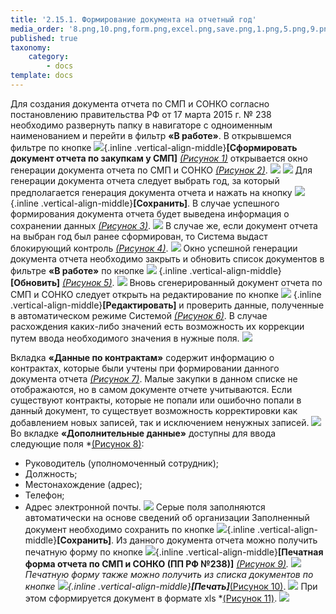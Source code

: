 ```yaml
---
title: '2.15.1. Формирование документа на отчетный год'
media_order: '8.png,10.png,form.png,excel.png,save.png,1.png,5.png,9.png,2.png,6.png,7.png,3.png,4.png,refresh.png,edit.png,11.png'
published: true
taxonomy:
    category:
        - docs
template: docs
---
```


Для создания документа отчета по СМП и СОНКО согласно постановлению правительства РФ от 17 марта 2015 г. № 238 необходимо развернуть папку в навигаторе с одноименным наименованием и перейти в фильтр **«В работе»**. В открывшемся фильтре по кнопке ![](circle.png){.inline .vertical-align-middle}**[Сформировать документ отчета по закупкам у СМП]** *[(Рисунок 1)](#ris-01)* открывается окно генерации документа отчета по СМП и СОНКО *[(Рисунок 2)](#ris-02)*. 
![](1.png?id=ris-01)
![](2.png?id=ris-02)
Для генерации документа отчета следует выбрать год, за который предполагается генерация документа отчета и нажать на кнопку   ![](save.png){.inline .vertical-align-middle}**[Сохранить]**. В случае успешного формирования документа отчета будет выведена информация о сохранении данных *[(Рисунок 3)](#ris-03)*. 
![](3.png?id=ris-03)
В случае же, если документ отчета на выбран год был ранее сформирован, то Система выдаст блокирующий контроль *[(Рисунок 4)](#ris-04)*.
![](4.png?id=ris-04)
Окно успешной генерации документа отчета необходимо закрыть и обновить список документов в фильтре **«В работе»** по кнопке ![](refresh.png) {.inline .vertical-align-middle} **[Обновить]** *[(Рисунок 5)](#ris-05)*.
![](5.png?id=ris-05)
Вновь сгенерированный документ отчета по СМП и СОНКО следует открыть на редактирование по кнопке  ![](edit.png) {.inline .vertical-align-middle}**[Редактировать]** и проверить данные, полученные в автоматическом режиме Системой *[(Рисунок 6)](#ris-06)*. В случае расхождения каких-либо значений есть возможность их коррекции путем ввода необходимого значения в нужные поля.
![](6.png?id=ris-06)

Вкладка **«Данные по контрактам»** содержит информацию о контрактах, которые были учтены при формировании данного документа отчета *[(Рисунок 7)](#ris-07)*. Малые закупки в данном списке не отображаются, но в самом документе отчете учитываются. Если существуют контракты, которые не попали или ошибочно попали в данный документ, то существует возможность корректировки как добавлением новых записей, так и исключением ненужных записей.
![](7.png?id=ris-07)
Во вкладке **«Дополнительные данные»** доступны для ввода следующие поля *[(Рисунок 8)](#ris-08):
* Руководитель (уполномоченный сотрудник);
* Должность;
* Местонахождение (адрес);
* Телефон;
* Адрес электронной почты.
![](8.png?id=ris-08)
Серые поля заполняются автоматически на основе сведений об организации
Заполненный документ необходимо сохранить по кнопке  ![](save.png){.inline .vertical-align-middle}**[Сохранить]**. 
Из данного документа отчета можно получить печатную форму по кнопке  ![](form.png){.inline .vertical-align-middle}**[Печатная форма отчета по СМП и СОНКО (ПП РФ №238)]** *[(Рисунок 9)](#ris-09).
![](9.png?id=ris-09)
Печатную форму также можно получить из списка документов по кнопке  ![](excel.png){.inline .vertical-align-middle}**[Печать]***[(Рисунок 10)](#ris-10).
![](10.png?id=ris-10)
При этом сформируется документ в формате xls *[(Рисунок 11)](#ris-11).
![](11.png?id=ris-11)